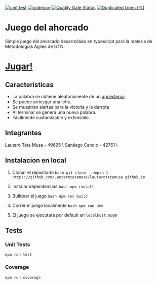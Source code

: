 [![unit test](https://github.com/Lautarotetamusa/lautarotetamusa.github.io/actions/workflows/unit-test.yaml/badge.svg)](https://github.com/Lautarotetamusa/lautarotetamusa.github.io/actions/workflows/unit-test.yaml) [![codecov](https://codecov.io/github/Lautarotetamusa/lautarotetamusa.github.io/graph/badge.svg?token=I1GF4USBQY)](https://codecov.io/github/Lautarotetamusa/lautarotetamusa.github.io) [![Quality Gate Status](https://sonarcloud.io/api/project_badges/measure?project=Lautarotetamusa_lautarotetamusa.github.io&metric=alert_status)](https://sonarcloud.io/summary/new_code?id=Lautarotetamusa_lautarotetamusa.github.io) [![Duplicated Lines (%)](https://sonarcloud.io/api/project_badges/measure?project=Lautarotetamusa_lautarotetamusa.github.io&metric=duplicated_lines_density)](https://sonarcloud.io/summary/new_code?id=Lautarotetamusa_lautarotetamusa.github.io)

# Juego del ahorcado
Simple juego del ahorcado desarrollado en typescript para la materia de Metodologías Ágiles de UTN.

# [Jugar!](https://lautarotetamusa.github.io/front/)

## Características
- La palabra se obtiene aleatoriamente de un [api externa](https://random-word-api.herokuapp.com/word?lang=es).
- Se puede arriesgar una letra.
- Se muestran alertas para la victoria y la derrota
- Al terminar se genera una nueva palabra.
- Fácilmente customizable y extensible.

## Integrantes
Lautaro Teta Musa - 49695 \ 
Santiago Cancio - 42761 \

## Instalacion en local
1. Clonar el repositorio
`bash
git clone --depth 1 https://github.com/Lautarotetamusa/lautarotetamusa.github.io
`

2. Instalar dependencias
`bash
npm install
`

3. Buildear el juego
`bash
npm run build
`

4. Correr el juego localmente
`bash
npm run dev
`

5. El juego se ejecutará por default en `localhost:8080`

## Tests
### Unit Tests
`npm run test`

### Coverage
`npm run coverage`
